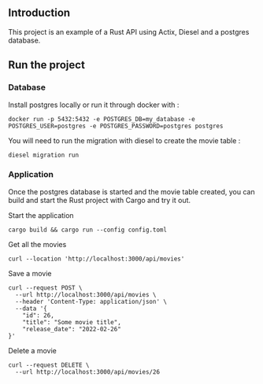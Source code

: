 ## Introduction
This project is an example of a Rust API using Actix, Diesel and a postgres database.

## Run the project
### Database
Install postgres locally or run it through docker with :
```
docker run -p 5432:5432 -e POSTGRES_DB=my_database -e POSTGRES_USER=postgres -e POSTGRES_PASSWORD=postgres postgres
```

You will need to run the migration with diesel to create the movie table :
```
diesel migration run
```

### Application
Once the postgres database is started and the movie table created, you can build and start the Rust project with Cargo and try it out.

Start the application
```
cargo build && cargo run --config config.toml
```

Get all the movies
```
curl --location 'http://localhost:3000/api/movies'
```

Save a movie
```
curl --request POST \
  --url http://localhost:3000/api/movies \
  --header 'Content-Type: application/json' \
  --data '{
	"id": 26,
	"title": "Some movie title",
	"release_date": "2022-02-26"
}'
```

Delete a movie
```
curl --request DELETE \
  --url http://localhost:3000/api/movies/26
```
